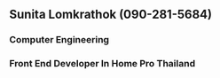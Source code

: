 ## Sunita Lomkrathok (090-281-5684)
### Computer Engineering
### Front End Developer In Home Pro Thailand
